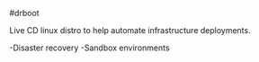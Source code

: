 #drboot

Live CD linux distro to help automate infrastructure deployments.

-Disaster recovery
-Sandbox environments
